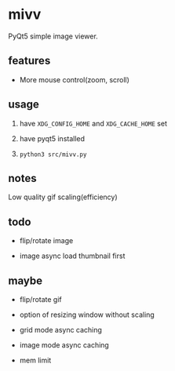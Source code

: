 # mivv

PyQt5 simple image viewer.

## features

* More mouse control(zoom, scroll)

## usage

1. have `XDG_CONFIG_HOME` and `XDG_CACHE_HOME` set

2. have pyqt5 installed

3. `python3 src/mivv.py`

## notes

Low quality gif scaling(efficiency)

## todo

* flip/rotate image

* image async load thumbnail first

## maybe

* flip/rotate gif

* option of resizing window without scaling

* grid mode async caching

* image mode async caching

* mem limit
